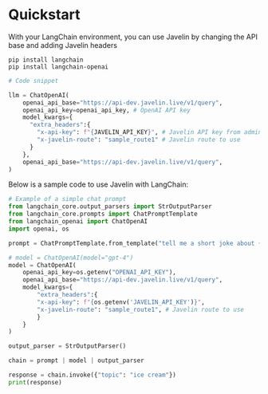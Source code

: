 # Quickstart  

With your LangChain environment, you can use Javelin by changing the API base and adding Javelin headers

```shell<!--
pip install langchain
pip install langchain-openai
```

```python
# Code snippet

llm = ChatOpenAI(
    openai_api_base="https://api-dev.javelin.live/v1/query",
    openai_api_key=openai_api_key, # OpenAI API key
    model_kwargs={
      "extra_headers":{
        "x-api-key": f"{JAVELIN_API_KEY}", # Javelin API key from admin
        "x-javelin-route": "sample_route1" # Javelin route to use
      }
    },
    openai_api_base="https://api-dev.javelin.live/v1/query",
)
```

Below is a sample code to use Javelin with LangChain:
```python
# Example of a simple chat prompt
from langchain_core.output_parsers import StrOutputParser
from langchain_core.prompts import ChatPromptTemplate
from langchain_openai import ChatOpenAI
import openai, os

prompt = ChatPromptTemplate.from_template("tell me a short joke about {topic}")

# model = ChatOpenAI(model="gpt-4")
model = ChatOpenAI(
    openai_api_key=os.getenv("OPENAI_API_KEY"),
    openai_api_base="https://api-dev.javelin.live/v1/query",
    model_kwargs={
        "extra_headers":{
        "x-api-key": f"{os.getenv('JAVELIN_API_KEY')}",
        "x-javelin-route": "sample_route1", # Javelin route to use
        }
    }
)

output_parser = StrOutputParser()

chain = prompt | model | output_parser

response = chain.invoke({"topic": "ice cream"})
print(response)
```
